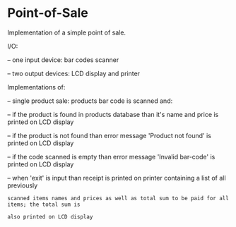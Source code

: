 # Point-of-Sale

Implementation of a simple point of sale.

I/O:

– one input device: bar codes scanner

– two output devices: LCD display and printer

Implementations of:

– single product sale: products bar code is scanned and:

  – if the product is found in products database than it's name and price is printed on LCD display

  – if the product is not found than error message 'Product not found' is printed on LCD display

  – if the code scanned is empty than error message 'Invalid bar-code' is printed on LCD display

  – when 'exit' is input than receipt is printed on printer containing a list of all previously

    scanned items names and prices as well as total sum to be paid for all items; the total sum is

    also printed on LCD display
